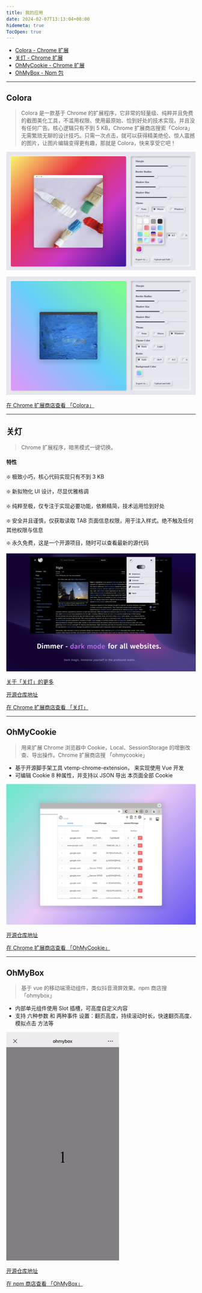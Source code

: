 ```yaml
---
title: 我的应用
date: 2024-02-07T13:13:04+08:00
hidemeta: true
TocOpen: true
---
```


- [Colora - Chrome 扩展](#colora)
- [关灯 - Chrome 扩展](#关灯)
- [OhMyCookie - Chrome 扩展](#ohmycookie)
- [OhMyBox - Npm 包](#ohmybox)

---

## Colora

> Colora 是⼀款基于 Chrome 的扩展程序，它⾮常的轻量级、纯粹并且免费的截图美化⼯具，不滥⽤权限、使⽤最原始、恰到好处的技术实现，并且没有任何⼴告。核⼼逻辑只有不到 5 KB，Chrome 扩展商店搜索「Colora」
> ⽆需繁琐⽆聊的设计技巧。只需⼀次点击，就可以获得精美绝伦、惊⼈震撼的图⽚，让图⽚编辑变得更有趣，那就是 Colora，快来享受它吧！

![introduction image01](/images/apps/colora/img1.jpg)

![introduction image01](/images/apps/colora/img2.jpg)

[在 Chrome 扩展商店查看 「Colora」](https://chromewebstore.google.com/detail/colora-screenshot-and-edi/lajfgofeklkfhemnhomepdojkkljljkp)

---

## 关灯

> Chrome 扩展程序，暗黑模式一键切换。

<!-- 「关灯」提供便捷的暗黑模式体验。一键开启后，您的浏览器界面将瞬间切换为深色主题，有效减轻眼部疲劳，同时为您的浏览增添一份神秘与优雅。该扩展兼容性强，适用于绝大多数网站，确保您在享受暗黑模式的同时，不会错过任何重要信息。chrome 扩展商店搜「[关灯](https://chromewebstore.google.com/detail/lights-off%E5%85%B3%E7%81%AF/dnidbhhpcjgffjophhebfelbcnonoclh)」，立即安装，开启您的暗黑模式之旅吧！ -->

#### 特性

❇️ 极致小巧，核心代码实现只有不到 3 KB

❇️ 新拟物化 UI 设计，尽显优雅格调

❇️ 纯粹至极，仅专注于实现必要功能，依赖精简，技术运用恰到好处

❇️ 安全并且谨慎，仅获取读取 TAB 页面信息权限，用于注入样式。绝不触及任何其他权限与信息

❇️ 永久免费，这是一个开源项目，随时可以查看最新的源代码

![introduction image01](/images/apps/dimmer/intro-2.jpg)

[关于「关灯」的更多](https://github.com/liang7hi/dimmer?tab=readme-ov-file#%E5%88%9D%E8%A1%B7)

[开源仓库地址](https://github.com/liang7hi/dimmer)

[在 Chrome 扩展商店查看 「关灯」](https://chromewebstore.google.com/detail/lights-off%E5%85%B3%E7%81%AF/dnidbhhpcjgffjophhebfelbcnonoclh)

---

## OhMyCookie

> ⽤来扩展 Chrome 浏览器中 Cookie，Local、SessionStorage 的增删改查、导出操作。Chrome 扩展商店搜 「ohmycookie」

- 基于开源脚⼿架⼯具 vtemp-chrome-extension， 来实现使⽤ Vue 开发
- 可编辑 Cookie 8 种属性，并⽀持以 JSON 导出 本⻚⾯全部 Cookie

![introduction image01](/images/apps/ohmycookie/img1.jpeg)

[开源仓库地址](https://github.com/liang7hi/oh-my-cookie)

[在 Chrome 扩展商店查看 「OhMyCookie」](https://chromewebstore.google.com/detail/ohmycookie/edkfjjgklckogiepbhmmdlaohebiaigm)

---

## OhMyBox

> 基于 vue 的移动端滑动组件，类似抖⾳滑屏效果。npm 商店搜「ohmybox」

- 内部单元组件使⽤ Slot 插槽，可⾼度⾃定义内容
- ⽀持 六种参数 和 两种事件 设置：翻⻚⾼度，持续滚动时⻓，快速翻⻚⾼度、模拟点击 ⽅法等

<img src="/images/apps/ohmybox/img1.gif" width="300">

[开源仓库地址](https://github.com/liang7hi/oh-my-box)

[在 npm 商店查看 「OhMyBox」](https://www.npmjs.com/package/ohmybox)
